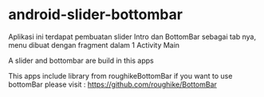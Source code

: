# android-slider-bottombar
Aplikasi ini terdapat pembuatan slider Intro dan BottomBar sebagai tab nya, menu dibuat dengan fragment dalam 1 Activity Main

A slider and bottombar are build in this apps

This apps include library from roughikeBottomBar
if you want to use bottomBar please visit :
https://github.com/roughike/BottomBar
